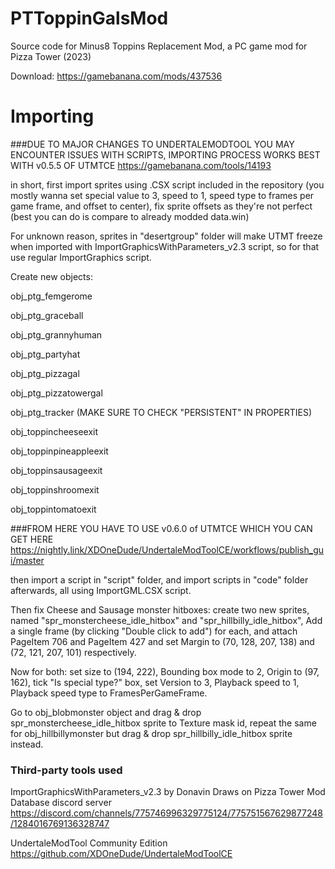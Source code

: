 # PTToppinGalsMod
 Source code for Minus8 Toppins Replacement Mod, a PC game mod for Pizza Tower (2023)
 
 Download: https://gamebanana.com/mods/437536

# Importing

###DUE TO MAJOR CHANGES TO UNDERTALEMODTOOL YOU MAY ENCOUNTER ISSUES WITH SCRIPTS, IMPORTING PROCESS WORKS BEST WITH v0.5.5 OF UTMTCE https://gamebanana.com/tools/14193

in short, first import sprites using .CSX script included in the repository (you mostly wanna set special value to 3, speed to 1, speed type to frames per game frame, and offset to center), fix sprite offsets as they're not perfect (best you can do is compare to already modded data.win)

For unknown reason, sprites in "desertgroup" folder will make UTMT freeze when imported with ImportGraphicsWithParameters_v2.3 script, so for that use regular ImportGraphics script.

Сreate new objects:

obj_ptg_femgerome

obj_ptg_graceball

obj_ptg_grannyhuman

obj_ptg_partyhat

obj_ptg_pizzagal

obj_ptg_pizzatowergal

obj_ptg_tracker (MAKE SURE TO CHECK "PERSISTENT" IN PROPERTIES)

obj_toppincheeseexit

obj_toppinpineappleexit

obj_toppinsausageexit

obj_toppinshroomexit

obj_toppintomatoexit

###FROM HERE YOU HAVE TO USE v0.6.0 of UTMTCE WHICH YOU CAN GET HERE https://nightly.link/XDOneDude/UndertaleModToolCE/workflows/publish_gui/master

then import a script in "script" folder, and import scripts in "code" folder afterwards, all using ImportGML.CSX script.

Then fix Cheese and Sausage monster hitboxes: create two new sprites, named "spr_monstercheese_idle_hitbox" and "spr_hillbilly_idle_hitbox", Add a single frame (by clicking "Double click to add") for each, and attach PageItem 706 and PageItem 427 and set Margin to (70, 128, 207, 138) and (72, 121, 207, 101) respectively.

Now for both: set size to (194, 222), Bounding box mode to 2, Origin to (97, 162), tick "Is special type?" box, set Version to 3, Playback speed to 1, Playback speed type to FramesPerGameFrame.

Go to obj_blobmonster object and drag & drop spr_monstercheese_idle_hitbox sprite to Texture mask id, repeat the same for obj_hillbillymonster but drag & drop spr_hillbilly_idle_hitbox sprite instead.


### Third-party tools used
ImportGraphicsWithParameters_v2.3 by Donavin Draws on Pizza Tower Mod Database discord server https://discord.com/channels/775746996329775124/775751567629877248/1284016769136328747

UndertaleModTool Community Edition https://github.com/XDOneDude/UndertaleModToolCE
